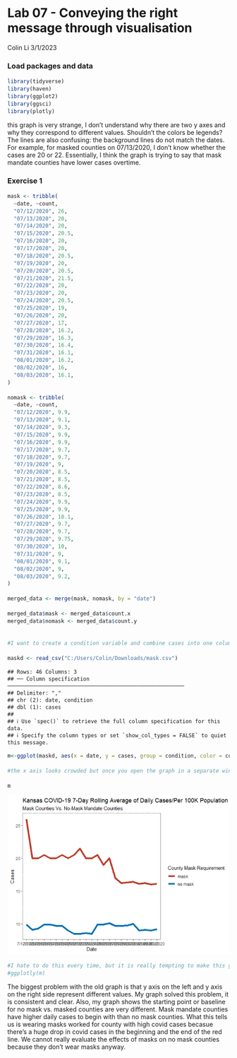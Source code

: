 Lab 07 - Conveying the right message through visualisation
================
Colin Li
3/1/2023

### Load packages and data

``` r
library(tidyverse) 
library(haven)
library(ggplot2)
library(ggsci)
library(plotly)
```

this graph is very strange, I don’t understand why there are two y axes
and why they correspond to different values. Shouldn’t the colors be
legends? The lines are also confusing: the background lines do not match
the dates. For example, for masked counties on 07/13/2020, I don’t know
whether the cases are 20 or 22. Essentially, I think the graph is trying
to say that mask mandate counties have lower cases overtime.

### Exercise 1

``` r
mask <- tribble(
  ~date, ~count,
  "07/12/2020", 26,
  "07/13/2020", 20,
  "07/14/2020", 20,
  "07/15/2020", 20.5,
  "07/16/2020", 20,
  "07/17/2020", 20,
  "07/18/2020", 20.5,
  "07/19/2020", 20,
  "07/20/2020", 20.5,
  "07/21/2020", 21.5,
  "07/22/2020", 20,
  "07/23/2020", 20, 
  "07/24/2020", 20.5,
  "07/25/2020", 19,
  "07/26/2020", 20,
  "07/27/2020", 17,
  "07/28/2020", 16.2,
  "07/29/2020", 16.3,
  "07/30/2020", 16.4,
  "07/31/2020", 16.1,
  "08/01/2020", 16.2,
  "08/02/2020", 16,
  "08/03/2020", 16.1,
)

nomask <- tribble(
  ~date, ~count,
  "07/12/2020", 9.9,
  "07/13/2020", 9.1,
  "07/14/2020", 9.3,
  "07/15/2020", 9.9,
  "07/16/2020", 9.9,
  "07/17/2020", 9.7,
  "07/18/2020", 9.7,
  "07/19/2020", 9,
  "07/20/2020", 8.5,
  "07/21/2020", 8.5,
  "07/22/2020", 8.6,
  "07/23/2020", 8.5, 
  "07/24/2020", 9.9,
  "07/25/2020", 9.9,
  "07/26/2020", 10.1,
  "07/27/2020", 9.7,
  "07/28/2020", 9.7,
  "07/29/2020", 9.75,
  "07/30/2020", 10,
  "07/31/2020", 9,
  "08/01/2020", 9.1,
  "08/02/2020", 9,
  "08/03/2020", 9.2,
)

merged_data <- merge(mask, nomask, by = "date")

merged_data$mask <- merged_data$count.x
merged_data$nomask <- merged_data$count.y


#I want to create a condition variable and combine cases into one column but forgot how to do that in R, so I did it in excel

maskd <- read_csv("C:/Users/Colin/Downloads/mask.csv")
```

    ## Rows: 46 Columns: 3
    ## ── Column specification ────────────────────────────────────────────────────────
    ## Delimiter: ","
    ## chr (2): date, condition
    ## dbl (1): cases
    ## 
    ## ℹ Use `spec()` to retrieve the full column specification for this data.
    ## ℹ Specify the column types or set `show_col_types = FALSE` to quiet this message.

``` r
m<-ggplot(maskd, aes(x = date, y = cases, group = condition, color = condition)) + geom_line(linewidth = 2) + scale_color_nejm() + theme(panel.background = element_rect(fill = "white", colour = "grey50"), legend.key = element_rect(fill = "white", color = NA)) + ggtitle("Kansas COVID-19 7-Day Rolling Average of Daily Cases/Per 100K Population") + theme(strip.background = element_rect(fill="white"), strip.text = element_text(size = 10, face = "bold")) + labs(subtitle = "Mask Counties Vs. No-Mask Mandate Counties", x = "Date", y = "Cases", color = "County Mask Requirement")

#the x axis looks crowded but once you open the graph in a separate window it actually looks okay. 

m
```

![](lab-07_files/figure-gfm/unnamed-chunk-1-1.png)<!-- -->

``` r
#I hate to do this every time, but it is really tempting to make this graph interactive
#ggplotly(m)
```

The biggest problem with the old graph is that y axis on the left and y
axis on the right side represent different values. My graph solved this
problem, it is consistent and clear. Also, my graph shows the starting
point or baseline for no mask vs. masked counties are very different.
Mask mandate counties have higher daily cases to begin with than no mask
counties. What this tells us is wearing masks worked for county with
high covid cases becasue there’s a huge drop in covid cases in the
beginning and the end of the red line. We cannot really evaluate the
effects of masks on no mask counties because they don’t wear masks
anyway.

